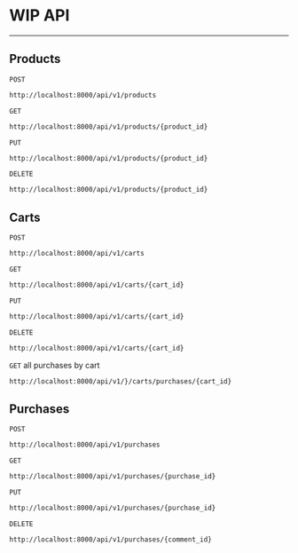 # WIP API

---
## Products

`POST`
```sh
http://localhost:8000/api/v1/products
```

`GET`
```sh
http://localhost:8000/api/v1/products/{product_id}
```

`PUT`
```sh
http://localhost:8000/api/v1/products/{product_id}
```

`DELETE`
```sh
http://localhost:8000/api/v1/products/{product_id}
```

## Carts

`POST`
```sh
http://localhost:8000/api/v1/carts
```

`GET`
```sh
http://localhost:8000/api/v1/carts/{cart_id}
```

`PUT`
```sh
http://localhost:8000/api/v1/carts/{cart_id}
```

`DELETE`
```sh
http://localhost:8000/api/v1/carts/{cart_id}
```
`GET` all purchases by cart
```sh
http://localhost:8000/api/v1/}/carts/purchases/{cart_id}
```

## Purchases

`POST`
```sh
http://localhost:8000/api/v1/purchases
```

`GET`
```sh
http://localhost:8000/api/v1/purchases/{purchase_id}
```

`PUT`
```sh
http://localhost:8000/api/v1/purchases/{purchase_id}
```

`DELETE`
```sh
http://localhost:8000/api/v1/purchases/{comment_id}